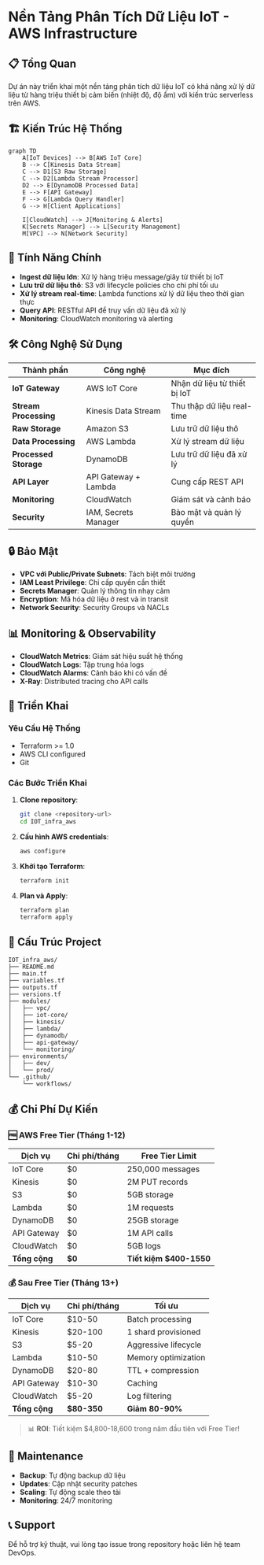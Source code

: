 # Nền Tảng Phân Tích Dữ Liệu IoT - AWS Infrastructure

## 📋 Tổng Quan

Dự án này triển khai một nền tảng phân tích dữ liệu IoT có khả năng xử lý dữ liệu từ hàng triệu thiết bị cảm biến (nhiệt độ, độ ẩm) với kiến trúc serverless trên AWS.

## 🏗️ Kiến Trúc Hệ Thống

```mermaid
graph TD
    A[IoT Devices] --> B[AWS IoT Core]
    B --> C[Kinesis Data Stream]
    C --> D1[S3 Raw Storage]
    C --> D2[Lambda Stream Processor]
    D2 --> E[DynamoDB Processed Data]
    E --> F[API Gateway]
    F --> G[Lambda Query Handler]
    G --> H[Client Applications]
    
    I[CloudWatch] --> J[Monitoring & Alerts]
    K[Secrets Manager] --> L[Security Management]
    M[VPC] --> N[Network Security]
```

## 🎯 Tính Năng Chính

- **Ingest dữ liệu lớn**: Xử lý hàng triệu message/giây từ thiết bị IoT
- **Lưu trữ dữ liệu thô**: S3 với lifecycle policies cho chi phí tối ưu
- **Xử lý stream real-time**: Lambda functions xử lý dữ liệu theo thời gian thực
- **Query API**: RESTful API để truy vấn dữ liệu đã xử lý
- **Monitoring**: CloudWatch monitoring và alerting

## 🛠️ Công Nghệ Sử Dụng

| Thành phần | Công nghệ | Mục đích |
|------------|-----------|----------|
| **IoT Gateway** | AWS IoT Core | Nhận dữ liệu từ thiết bị IoT |
| **Stream Processing** | Kinesis Data Stream | Thu thập dữ liệu real-time |
| **Raw Storage** | Amazon S3 | Lưu trữ dữ liệu thô |
| **Data Processing** | AWS Lambda | Xử lý stream dữ liệu |
| **Processed Storage** | DynamoDB | Lưu trữ dữ liệu đã xử lý |
| **API Layer** | API Gateway + Lambda | Cung cấp REST API |
| **Monitoring** | CloudWatch | Giám sát và cảnh báo |
| **Security** | IAM, Secrets Manager | Bảo mật và quản lý quyền |

## 🔒 Bảo Mật

- **VPC với Public/Private Subnets**: Tách biệt môi trường
- **IAM Least Privilege**: Chỉ cấp quyền cần thiết
- **Secrets Manager**: Quản lý thông tin nhạy cảm
- **Encryption**: Mã hóa dữ liệu ở rest và in transit
- **Network Security**: Security Groups và NACLs

## 📊 Monitoring & Observability

- **CloudWatch Metrics**: Giám sát hiệu suất hệ thống
- **CloudWatch Logs**: Tập trung hóa logs
- **CloudWatch Alarms**: Cảnh báo khi có vấn đề
- **X-Ray**: Distributed tracing cho API calls

## 🚀 Triển Khai

### Yêu Cầu Hệ Thống

- Terraform >= 1.0
- AWS CLI configured
- Git

### Các Bước Triển Khai

1. **Clone repository**:
   ```bash
   git clone <repository-url>
   cd IOT_infra_aws
   ```

2. **Cấu hình AWS credentials**:
   ```bash
   aws configure
   ```

3. **Khởi tạo Terraform**:
   ```bash
   terraform init
   ```

4. **Plan và Apply**:
   ```bash
   terraform plan
   terraform apply
   ```

## 📁 Cấu Trúc Project

```
IOT_infra_aws/
├── README.md
├── main.tf
├── variables.tf
├── outputs.tf
├── versions.tf
├── modules/
│   ├── vpc/
│   ├── iot-core/
│   ├── kinesis/
│   ├── lambda/
│   ├── dynamodb/
│   ├── api-gateway/
│   └── monitoring/
├── environments/
│   ├── dev/
│   └── prod/
└── .github/
    └── workflows/
```

## 💰 Chi Phí Dự Kiến

### 🆓 AWS Free Tier (Tháng 1-12)
| Dịch vụ | Chi phí/tháng | Free Tier Limit |
|---------|---------------|-----------------|
| IoT Core | $0 | 250,000 messages |
| Kinesis | $0 | 2M PUT records |
| S3 | $0 | 5GB storage |
| Lambda | $0 | 1M requests |
| DynamoDB | $0 | 25GB storage |
| API Gateway | $0 | 1M API calls |
| CloudWatch | $0 | 5GB logs |
| **Tổng cộng** | **$0** | **Tiết kiệm $400-1550** |

### 💰 Sau Free Tier (Tháng 13+)
| Dịch vụ | Chi phí/tháng | Tối ưu |
|---------|---------------|--------|
| IoT Core | $10-50 | Batch processing |
| Kinesis | $20-100 | 1 shard provisioned |
| S3 | $5-20 | Aggressive lifecycle |
| Lambda | $10-50 | Memory optimization |
| DynamoDB | $20-80 | TTL + compression |
| API Gateway | $10-30 | Caching |
| CloudWatch | $5-20 | Log filtering |
| **Tổng cộng** | **$80-350** | **Giảm 80-90%** |

> 📊 **ROI**: Tiết kiệm $4,800-18,600 trong năm đầu tiên với Free Tier!

## 🔧 Maintenance

- **Backup**: Tự động backup dữ liệu
- **Updates**: Cập nhật security patches
- **Scaling**: Tự động scale theo tải
- **Monitoring**: 24/7 monitoring

## 📞 Support

Để hỗ trợ kỹ thuật, vui lòng tạo issue trong repository hoặc liên hệ team DevOps. 
